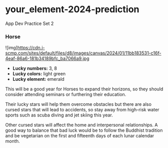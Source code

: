 # your_element-2024-prediction
App Dev Practice Set 2

### Horse

![img]https://cdn.i-scmp.com/sites/default/files/d8/images/canvas/2024/01/11bb183531-c16f-4eaf-86a6-181b34189bfc_ba7066a9.jpg

- **Lucky numbers:** 3, 8
- **Lucky colors:** light green
- **Lucky element:** emerald

This will be a good year for Horses to expand their horizons, so they should consider attending seminars or furthering their education.

Their lucky stars will help them overcome obstacles but there are also cursed stars that will lead to accidents, so stay away from high-risk water sports such as scuba diving and jet skiing this year.

Other cursed stars will affect the home and interpersonal relationships. A good way to balance that bad luck would be to follow the Buddhist tradition and be vegetarian on the first and fifteenth days of each lunar calendar month.
